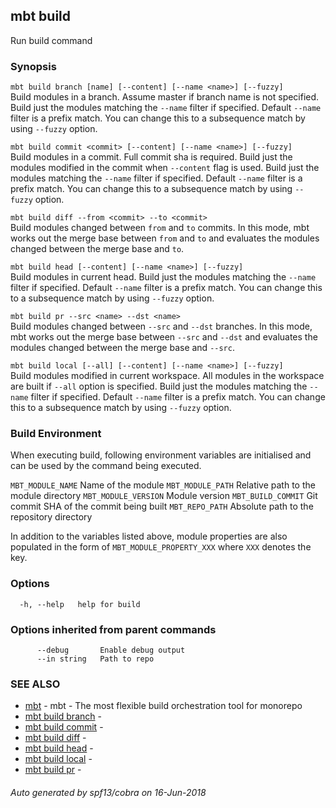 ## mbt build

Run build command

### Synopsis



`mbt build branch [name] [--content] [--name <name>] [--fuzzy]`<br>
Build modules in a branch. Assume master if branch name is not specified.
Build just the modules matching the `--name` filter if specified.
Default `--name` filter is a prefix match. You can change this to a subsequence
match by using `--fuzzy` option.

`mbt build commit <commit> [--content] [--name <name>] [--fuzzy]`<br>
Build modules in a commit. Full commit sha is required.
Build just the modules modified in the commit when `--content` flag is used.
Build just the modules matching the `--name` filter if specified.
Default `--name` filter is a prefix match. You can change this to a subsequence
match by using `--fuzzy` option.

`mbt build diff --from <commit> --to <commit>`<br>
Build modules changed between `from` and `to` commits.
In this mode, mbt works out the merge base between `from` and `to` and
evaluates the modules changed between the merge base and `to`.

`mbt build head [--content] [--name <name>] [--fuzzy]`<br>
Build modules in current head.
Build just the modules matching the `--name` filter if specified.
Default `--name` filter is a prefix match. You can change this to a subsequence
match by using `--fuzzy` option.

`mbt build pr --src <name> --dst <name>`<br>
Build modules changed between `--src` and `--dst` branches.
In this mode, mbt works out the merge base between `--src` and `--dst` and
evaluates the modules changed between the merge base and `--src`.

`mbt build local [--all] [--content] [--name <name>] [--fuzzy]`<br>
Build modules modified in current workspace. All modules in the workspace are
built if `--all` option is specified.
Build just the modules matching the `--name` filter if specified.
Default `--name` filter is a prefix match. You can change this to a subsequence
match by using `--fuzzy` option.

### Build Environment


When executing build, following environment variables are initialised and can be
used by the command being executed.

`MBT_MODULE_NAME` Name of the module
`MBT_MODULE_PATH` Relative path to the module directory
`MBT_MODULE_VERSION` Module version
`MBT_BUILD_COMMIT` Git commit SHA of the commit being built
`MBT_REPO_PATH` Absolute path to the repository directory

In addition to the variables listed above, module properties are also populated 
in the form of `MBT_MODULE_PROPERTY_XXX` where `XXX` denotes the key.


### Options

```
  -h, --help   help for build
```

### Options inherited from parent commands

```
      --debug       Enable debug output
      --in string   Path to repo
```

### SEE ALSO
* [mbt](mbt.md)	 - mbt - The most flexible build orchestration tool for monorepo
* [mbt build branch](mbt_build_branch.md)	 - 
* [mbt build commit](mbt_build_commit.md)	 - 
* [mbt build diff](mbt_build_diff.md)	 - 
* [mbt build head](mbt_build_head.md)	 - 
* [mbt build local](mbt_build_local.md)	 - 
* [mbt build pr](mbt_build_pr.md)	 - 

###### Auto generated by spf13/cobra on 16-Jun-2018
